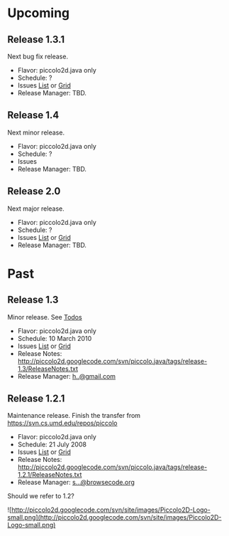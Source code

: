 # Upcoming

## Release 1.3.1

Next bug fix release.

  * Flavor: piccolo2d.java only
  * Schedule: ?
  * Issues [List](http://code.google.com/p/piccolo2d/issues/list?sort=status+type+-priority+-id&can=1&q=label:Milestone-1.3.1) or [Grid](http://code.google.com/p/piccolo2d/issues/list?can=1&x=type&y=status&mode=grid&cells=tiles&q=label%3AMilestone-1.3.1)
  * Release Manager:  TBD.

## Release 1.4

Next minor release.

  * Flavor: piccolo2d.java only
  * Schedule: ?
  * Issues
  * Release Manager:  TBD.

## Release 2.0

Next major release.

  * Flavor: piccolo2d.java only
  * Schedule: ?
  * Issues [List](http://code.google.com/p/piccolo2d/issues/list?sort=status+type+-priority+-id&can=1&q=label:Milestone-2.0) or [Grid](http://code.google.com/p/piccolo2d/issues/list?can=1&x=type&y=status&mode=grid&cells=tiles&q=label%3AMilestone-2.0)
  * Release Manager:  TBD.


# Past

## Release 1.3

Minor release. See [Todos](TodosRelease1_3.md)

  * Flavor: piccolo2d.java only
  * Schedule: 10 March 2010
  * Issues [List](http://code.google.com/p/piccolo2d/issues/list?sort=status+type+-priority+-id&can=1&q=label:Milestone-1.3) or [Grid](http://code.google.com/p/piccolo2d/issues/list?can=1&x=type&y=status&mode=grid&cells=tiles&q=label%3AMilestone-1.3)
  * Release Notes: http://piccolo2d.googlecode.com/svn/piccolo.java/tags/release-1.3/ReleaseNotes.txt
  * Release Manager:  h..@gmail.com


## Release 1.2.1

Maintenance release. Finish the transfer from https://svn.cs.umd.edu/repos/piccolo

  * Flavor: piccolo2d.java only
  * Schedule: 21 July 2008
  * Issues [List](http://code.google.com/p/piccolo2d/issues/list?sort=status+type+-priority+-id&can=1&q=label:Milestone-1.2.1) or [Grid](http://code.google.com/p/piccolo2d/issues/list?can=1&x=type&y=status&mode=grid&cells=tiles&q=label%3AMilestone-1.2.1)
  * Release Notes: http://piccolo2d.googlecode.com/svn/piccolo.java/tags/release-1.2.1/ReleaseNotes.txt
  * Release Manager: [s...@browsecode.org](http://code.google.com/u/@UBBfSlFQDhBCXAR5Fg%3D%3D/)

Should we refer to 1.2?

![http://piccolo2d.googlecode.com/svn/site/images/Piccolo2D-Logo-small.png](http://piccolo2d.googlecode.com/svn/site/images/Piccolo2D-Logo-small.png)
